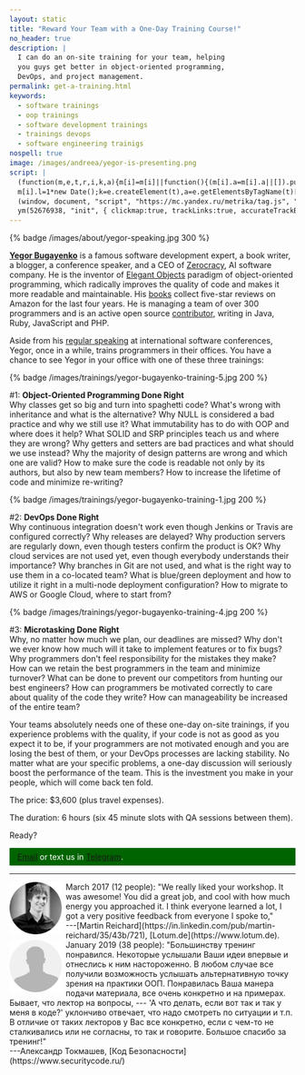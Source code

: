 ```yaml
---
layout: static
title: "Reward Your Team with a One-Day Training Course!"
no_header: true
description: |
  I can do an on-site training for your team, helping
  you guys get better in object-oriented programming,
  DevOps, and project management.
permalink: get-a-training.html
keywords:
  - software trainings
  - oop trainings
  - software development trainings
  - trainings devops
  - software engineering trainigs
nospell: true
image: /images/andreea/yegor-is-presenting.png
script: |
  (function(m,e,t,r,i,k,a){m[i]=m[i]||function(){(m[i].a=m[i].a||[]).push(arguments)};
  m[i].l=1*new Date();k=e.createElement(t),a=e.getElementsByTagName(t)[0],k.async=1,k.src=r,a.parentNode.insertBefore(k,a)})
  (window, document, "script", "https://mc.yandex.ru/metrika/tag.js", "ym");
  ym(52676938, "init", { clickmap:true, trackLinks:true, accurateTrackBounce:true, webvisor:true });
---
```


{% badge /images/about/yegor-speaking.jpg 300 %}

[**Yegor Bugayenko**](/) is a famous software development expert, a book writer,
a blogger, a conference speaker, and a CEO of [Zerocracy](https://www.zerocracy.com), AI software company.
He is the inventor of [Elegant Objects](https://www.elegantobjects.org) paradigm of object-oriented
programming, which radically improves the quality of code and makes
it more readable and maintainable. His [books](/books.html) collect five-star reviews
on Amazon for the last four years. He is managing a team of over
300 programmers and is an active open source [contributor](https://github.com/yegor256), writing
in Java, Ruby, JavaScript and PHP.

Aside from his [regular speaking](/talks.html) at international software conferences,
Yegor, once in a while, trains programmers in their offices. You have a chance
to see Yegor in your office with one of these three trainings:

{% badge /images/trainings/yegor-bugayenko-training-5.jpg 200 %}

&#35;1: **Object-Oriented Programming Done Right**<br/>
Why classes get so big and turn into spaghetti code? What's wrong with
inheritance and what is the alternative? Why NULL is considered a bad practice
and why we still use it? What immutability has to do with OOP and where
does it help? What SOLID and SRP principles teach us and where they are wrong?
Why getters and setters are bad practices and what should we use instead?
Why the majority of design patterns are wrong and which one are valid?
How to make sure the code is readable not only by its authors, but also
by new team members? How to increase the lifetime of code and minimize
re-writing?

{% badge /images/trainings/yegor-bugayenko-training-1.jpg 200 %}

&#35;2: **DevOps Done Right**<br/>
Why continuous integration doesn't work even though Jenkins or Travis are configured
correctly? Why releases are delayed? Why production servers are regularly
down, even though testers confirm the product is OK? Why cloud services
are not used yet, even though everybody understands their importance?
Why branches in Git are not used, and what is the right way to use them
in a co-located team? What is blue/green deployment and how to utilize
it right in a multi-node deployment configuration? How to migrate to AWS
or Google Cloud, where to start from?

{% badge /images/trainings/yegor-bugayenko-training-4.jpg 200 %}

&#35;3: **Microtasking Done Right**<br/>
Why, no matter how much we plan, our deadlines are missed? Why don't we
ever know how much will it take to implement features or to fix bugs?
Why programmers don't feel responsibility for the mistakes they make?
How can we retain the best programmers in the team and minimize turnover?
What can be done to prevent our competitors from hunting our best
engineers? How can programmers be motivated correctly to care about
quality of the code they write? How can manageability be increased
of the entire team?

Your teams absolutely needs one of these one-day on-site trainings, if you experience
problems with the quality, if your code is not as good as you expect it to be,
if your programmers are not motivated enough and you are losing the best of them,
or your DevOps processes are lacking stability. No matter what are your specific problems,
a one-day discussion will seriously boost the performance of the team. This
is the investment you make in your people, which will come back ten fold.

The price: $3,600 (plus travel expenses).

The duration: 6 hours (six 45 minute slots with QA sessions between them).

Ready?

<div style="background-color:darkgreen;padding:.5em 1em;color:white;">
  <a href="mailto:training@yegor256.com">Email</a>
  or text us in
  <a href="https://t.me/yegor256">Telegram</a>.
</div>

<hr/>

<div style="clean:both;"/>
<img src="/images/trainings/martin-reichard.png" style="width:92px;height:92px;float:left;margin-right:.5em;margin-bottom:.5em;"/>
March 2017 (12 people):
"We really liked your workshop. It was awesome! You did
a great job, and cool with how much energy you approached it.
I think everyone learned a lot, I got a very positive
feedback from everyone I spoke to,"<br/>
---[Martin Reichard](https://in.linkedin.com/pub/martin-reichard/35/43b/721),
[Lotum.de](https://www.lotum.de).

<div style="clean:both;"/>
<img src="/images/trainings/alexander-tokmashev.png" style="width:92px;height:92px;float:left;margin-right:.5em;margin-bottom:.5em;"/>
January 2019 (38 people):
"Большинству тренинг понравился. Некоторые услышали Ваши идеи впервые и отнеслись к ним настороженно.
В любом случае все получили возможность услышать альтернативную точку зрения на практики ООП.
Понравилась Ваша манера подачи материала, все очень конкретно и на примерах.
Бывает, что лектор на вопросы, --- 'А что делать, если вот так и так у меня в коде?'
уклончиво отвечает, что надо смотреть по ситуации и т.п. В отличие от таких лекторов
у Вас все конкретно, если с чем-то не сталкивались или не согласны, то так и говорите.
Большое спасибо за тренинг!"<br/>
---Александр Токмашев, [Код Безопасности](https://www.securitycode.ru/)

